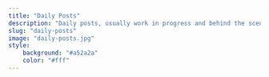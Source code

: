 ```yaml
---
title: "Daily Posts"
description: "Daily posts, usually work in progress and behind the scenes"
slug: "daily-posts"
image: "daily-posts.jpg"
style:
    background: "#a52a2a"
    color: "#fff"
---
```

